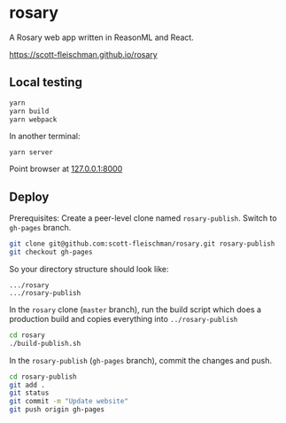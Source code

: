 # rosary

A Rosary web app written in ReasonML and React.

https://scott-fleischman.github.io/rosary

## Local testing
```sh
yarn
yarn build
yarn webpack
```

In another terminal:
```
yarn server
```

Point browser at [127.0.0.1:8000](http://127.0.0.1/)

## Deploy
Prerequisites: Create a peer-level clone named `rosary-publish`. Switch to `gh-pages` branch.
```sh
git clone git@github.com:scott-fleischman/rosary.git rosary-publish
git checkout gh-pages
```

So your directory structure should look like:
```
.../rosary
.../rosary-publish
```

In the `rosary` clone (`master` branch), run the build script which does a production build and copies everything into `../rosary-publish`
```sh
cd rosary
./build-publish.sh
```

In the `rosary-publish` (`gh-pages` branch), commit the changes and push.
```sh
cd rosary-publish
git add .
git status
git commit -m "Update website"
git push origin gh-pages
```
